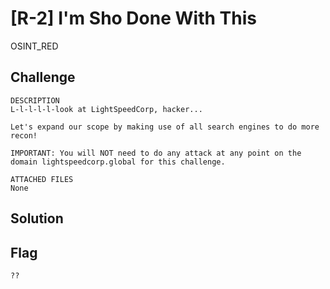 # [R-2] I'm Sho Done With This
OSINT_RED

## Challenge 

	DESCRIPTION
	L-l-l-l-l-look at LightSpeedCorp, hacker...

	Let's expand our scope by making use of all search engines to do more recon!

	IMPORTANT: You will NOT need to do any attack at any point on the domain lightspeedcorp.global for this challenge.

	ATTACHED FILES
	None

## Solution


## Flag

	??